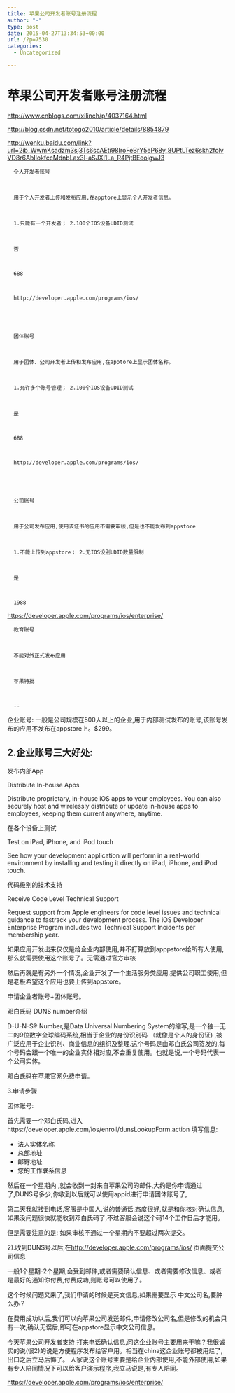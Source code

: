 ```yaml
---
title: 苹果公司开发者账号注册流程
author: "-"
type: post
date: 2015-04-27T13:34:53+00:00
url: /?p=7530
categories:
  - Uncategorized

---
```

# 苹果公司开发者账号注册流程
http://www.cnblogs.com/xilinch/p/4037164.html

http://blog.csdn.net/totogo2010/article/details/8854879

http://wenku.baidu.com/link?url=2ib_WwmKsadzm3sj3Ts6scAEti98IroFeBrY5eP68y_8UPtLTez6skh2folvVD8r6AbIlokfccMdnbLax3I-aSJXl1La_R4PjtBEeoigwJ3


  
    
      个人开发者账号
    
    
    
      用于个人开发者上传和发布应用,在apptore上显示个人开发者信息。
    
    
    
      1.只能有一个开发者； 2.100个IOS设备UDID测试
    
    
    
      否
    
    
    
      688
    
    
    
      http://developer.apple.com/programs/ios/
    
  
  
  
    
      团体账号
    
    
    
      用于团体、公司开发者上传和发布应用,在apptore上显示团体名称。
    
    
    
      1.允许多个账号管理； 2.100个IOS设备UDID测试
    
    
    
      是
    
    
    
      688
    
    
    
      http://developer.apple.com/programs/ios/
    
  
  
  
    
      公司账号
    
    
    
      用于公司发布应用,使用该证书的应用不需要审核,但是也不能发布到appstore
    
    
    
      1.不能上传到appstore； 2.无IOS设别UDID数量限制
    
    
    
      是
    
    
    
      1988
    
    
https://developer.apple.com/programs/ios/enterprise/

  
  
  
    
      教育账号
    
    
    
      不能对外正式发布应用
    
    
    
      苹果特批
    
    
    
      --
    
  


企业账号: 一般是公司规模在500人以上的企业,用于内部测试发布的账号,该账号发布的应用不发布在appstore上。$299。

## 2.企业账号三大好处: 

发布内部App

Distribute In-house Apps
  
Distribute proprietary, in-house iOS apps to your employees. You can also securely host and wirelessly distribute or update in-house apps to employees, keeping them current anywhere, anytime.

在各个设备上测试

Test on iPad, iPhone, and iPod touch
  
See how your development application will perform in a real-world environment by installing and testing it directly on iPad, iPhone, and iPod touch.

代码级别的技术支持

Receive Code Level Technical Support
  
Request support from Apple engineers for code level issues and technical guidance to fastrack your development process. The iOS Developer Enterprise Program includes two Technical Support Incidents per membership year.


如果应用开发出来仅仅是给企业内部使用,并不打算放到apppstore给所有人使用,那么就需要使用这个账号了。无需通过官方审核

然后再就是有另外一个情况,企业开发了一个生活服务类应用,提供公司职工使用,但是老板希望这个应用也要上传到appstore。

申请企业者账号+团体账号。


邓白氏码 DUNS number介绍

D-U-N-S&reg; Number,是Data Universal Numbering System的缩写,是一个独一无二的9位数字全球编码系统,相当于企业的身份识别码 （就像是个人的身份证) ,被广泛应用于企业识别、商业信息的组织及整理.这个号码是由邓白氏公司签发的,每个号码会跟一个唯一的企业实体相对应,不会重复使用。也就是说,一个号码代表一个公司实体。

邓白氏码在苹果官网免费申请。

3.申请步骤

团体账号: 

首先需要一个邓白氏码,进入https://developer.apple.com/ios/enroll/dunsLookupForm.action 填写信息: 


  * 法人实体名称
  * 总部地址
  * 邮寄地址
  * 您的工作联系信息

然后在一个星期内 ,就会收到一封来自苹果公司的邮件,大约是你申请通过了,DUNS号多少,你收到以后就可以使用appid进行申请团体账号了,

第二天我就接到电话,客服是中国人,说的普通话,态度很好,就是和你核对确认信息,如果没问题很快就能收到邓白氏码了,不过客服会说这个码14个工作日后才能用。

但是需要注意的是: 如果审核不通过一个星期内不要超过两次提交。

2).收到DUNS号以后,在<http://developer.apple.com/programs/ios/> 页面提交公司信息

一般1个星期-2个星期,会受到邮件,或者需要确认信息、或者需要修改信息、或者是最好的通知你付费,付费成功,则账号可以使用了。

这个时候问题又来了,我们申请的时候是英文信息,如果需要显示 中文公司名,要肿么办？

在费用成功以后,我们可以向苹果公司发送邮件,申请修改公司名,但是修改的机会只有一次,确认无误后,即可在appstore显示中文公司信息。

今天苹果公司开发者支持 打来电话确认信息,问这企业账号主要用来干嘛？我很诚实的说(很2)的说是方便程序发布给客户用。相当在china这企业账号都被用烂了,出口之后立马后悔了。 人家说这个账号主要是给企业内部使用,不能外部使用,如果有专人陪同情况下可以给客户演示程序,我立马说是,有专人陪同。


https://developer.apple.com/programs/ios/enterprise/